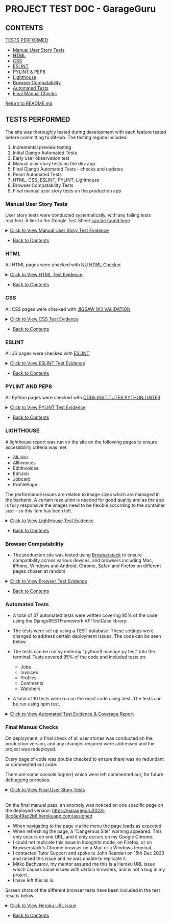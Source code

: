# PROJECT TEST DOC - GarageGuru

## CONTENTS
[TESTS PERFORMED](#tests-performed)
  * [Manual User Story Tests](#manual-user-story-tests)
  * [HTML](#html)
  * [CSS](#css)
  * [ESLINT](#eslint)
  * [PYLINT & PEP8](#pylint-and-pep8)
  * [Lighthouse](#lighthouse)
  * [Browser Compatability](#browser-compatability)
  * [Automated Tests](#automated-tests)
  * [Final Manual Checks](#final-manual-checks)


  [Return to README.md](https://github.com/rstan-dev/GarageGuru-PP5/blob/main/README.md)


## TESTS PERFORMED
  The site was thoroughly tested during development with each feature tested before committing to GitHub. The testing regime included:
  1. Incremental preview testing
  2. Initial Django Automated Tests
  2. Early user observation test
  3. Manual user story tests on the dev app
  4. Final Django Automated Tests - checks and updates
  5. React Automated Tests
  5. HTML, CSS, ESLINT, PYLINT, Lighthouse
  6. Browser Compatability Tests
  7. Final manual user story tests on the production app

  ### Manual User Story Tests
  User story tests were conducted systematically, with any failing tests rectified.  A link to the Google Test Sheet [can be found here](https://docs.google.com/spreadsheets/d/1esaHTm738sbXP-JMxzEvQ63mgN3IazsXGUL8tRsX0ZI/edit#gid=165646488)

  <details>
    <summary><u>Click to View Manual User Story Test Evidence</u></summary>
      - <img src="https://github.com/rstan-dev/GarageGuru-PP5/blob/main/documentation/images/test_results/manual_test1.png"><br>
      - <img src="https://github.com/rstan-dev/GarageGuru-PP5/blob/main/documentation/images/test_results/manual_test2.png"><br>
      - <img src="https://github.com/rstan-dev/GarageGuru-PP5/blob/main/documentation/images/test_results/manual_test3.png"><br>
      - <img src="https://github.com/rstan-dev/GarageGuru-PP5/blob/main/documentation/images/test_results/manual_test4.png"><br>
      - <img src="https://github.com/rstan-dev/GarageGuru-PP5/blob/main/documentation/images/test_results/manual_test5.png"><br>
      - <img src="https://github.com/rstan-dev/GarageGuru-PP5/blob/main/documentation/images/test_results/manual_test6.png"><br>
      - <img src="https://github.com/rstan-dev/GarageGuru-PP5/blob/main/documentation/images/test_results/manual_test7.png"><br>
      - <img src="https://github.com/rstan-dev/GarageGuru-PP5/blob/main/documentation/images/test_results/manual_test8.png"><br>
      - <img src="https://github.com/rstan-dev/GarageGuru-PP5/blob/main/documentation/images/test_results/manual_test9.png"><br>

  </details>

  * [Back to Contents](#contents)

  ### HTML
  All HTML pages were checked with [NU HTML Checker](https://validator.w3.org/nu/)

  <details>
    <summary><u>Click to View HTML Test Evidence</u></summary>
      - <img src="https://github.com/rstan-dev/GarageGuru-PP5/blob/main/documentation/images/test_results/w3c_add_invoice.png"><br>
      - <img src="https://github.com/rstan-dev/GarageGuru-PP5/blob/main/documentation/images/test_results/w3c_addjob.png"><br>
      - <img src="https://github.com/rstan-dev/GarageGuru-PP5/blob/main/documentation/images/test_results/w3c_all_invoices.png"><br>
      - <img src="https://github.com/rstan-dev/GarageGuru-PP5/blob/main/documentation/images/test_results/w3c_alljobs.png"><br>
      - <img src="https://github.com/rstan-dev/GarageGuru-PP5/blob/main/documentation/images/test_results/w3c_edit_invoice.png"><br>
      - <img src="https://github.com/rstan-dev/GarageGuru-PP5/blob/main/documentation/images/test_results/w3c_edit_job.png"><br>
      - <img src="https://github.com/rstan-dev/GarageGuru-PP5/blob/main/documentation/images/test_results/w3c_job_id.png"><br>
      - <img src="https://github.com/rstan-dev/GarageGuru-PP5/blob/main/documentation/images/test_results/w3c_login.png"><br>
      - <img src="https://github.com/rstan-dev/GarageGuru-PP5/blob/main/documentation/images/test_results/w3c_profile_page.png"><br>
      - <img src="https://github.com/rstan-dev/GarageGuru-PP5/blob/main/documentation/images/test_results/w3c_edit_profile.png"><br>
      - <img src="https://github.com/rstan-dev/GarageGuru-PP5/blob/main/documentation/images/test_results/w3c_register.png"><br>

  </details>

  * [Back to Contents](#contents)

  ### CSS
  All CSS pages were checked with [JIGSAW W3 VALIDATION](https://jigsaw.w3.org/css-validator/)

  <details>
    <summary><u>Click to View CSS Test Evidence</u></summary>
       - <img src="https://github.com/rstan-dev/GarageGuru-PP5/blob/main/documentation/images/test_results/w3jigsaw_add_invoice.png"><br>
      - <img src="https://github.com/rstan-dev/GarageGuru-PP5/blob/main/documentation/images/test_results/w3jigsaw_addjob.png"><br>
      - <img src="https://github.com/rstan-dev/GarageGuru-PP5/blob/main/documentation/images/test_results/w3jigsaw_all_invoices.png"><br>
      - <img src="https://github.com/rstan-dev/GarageGuru-PP5/blob/main/documentation/images/test_results/w3jigsaw_alljobs.png"><br>
      - <img src="https://github.com/rstan-dev/GarageGuru-PP5/blob/main/documentation/images/test_results/w3jigsaw_edit_invoice.png"><br>
      - <img src="https://github.com/rstan-dev/GarageGuru-PP5/blob/main/documentation/images/test_results/w3jigsaw_edit_job.png"><br>
      - <img src="https://github.com/rstan-dev/GarageGuru-PP5/blob/main/documentation/images/test_results/w3jigsaw_edit_profile.png"><br>
      - <img src="https://github.com/rstan-dev/GarageGuru-PP5/blob/main/documentation/images/test_results/w3jigsaw_job_id.png"><br>
      - <img src="https://github.com/rstan-dev/GarageGuru-PP5/blob/main/documentation/images/test_results/w3c_login.png"><br>
      - <img src="https://github.com/rstan-dev/GarageGuru-PP5/blob/main/documentation/images/test_results/w3jigsaw_profile.png"><br>
      - <img src="https://github.com/rstan-dev/GarageGuru-PP5/blob/main/documentation/images/test_results/w3jigsaw_register.png"><br>

  </details>

   * [Back to Contents](#contents)

   ### ESLINT
  All JS pages were checked with [ESLINT](https://eslint.org/)

  <details>
    <summary><u>Click to View ESLINT Test Evidence</u></summary>
      - <img src="https://github.com/rstan-dev/GarageGuru-PP5/blob/main/documentation/images/test_results/eslint_results.png"><br>

  </details>

  * [Back to Contents](#contents)

  ### PYLINT AND PEP8
  All Python pages were checked with [CODE INSTITUTES PYTHON LINTER](https://pep8ci.herokuapp.com/)

  <details>
    <summary><u>Click to View PYLINT Test Evidence</u></summary>
      - <img src="https://github.com/rstan-dev/GarageGuru-PP5/blob/main/documentation/images/test_results/pep8_comments_admin.png"><br>
      - <img src="https://github.com/rstan-dev/GarageGuru-PP5/blob/main/documentation/images/test_results/pep8_comments_model.png"><br>
      - <img src="https://github.com/rstan-dev/GarageGuru-PP5/blob/main/documentation/images/test_results/pep8_comments_serializer.png"><br>
      - <img src="https://github.com/rstan-dev/GarageGuru-PP5/blob/main/documentation/images/test_results/pep8_comments_tests.png"><br>
      - <img src="https://github.com/rstan-dev/GarageGuru-PP5/blob/main/documentation/images/test_results/pep8_comments_urls.png"><br>
      - <img src="https://github.com/rstan-dev/GarageGuru-PP5/blob/main/documentation/images/test_results/pep8_comments_views.png"><br>
      - <img src="https://github.com/rstan-dev/GarageGuru-PP5/blob/main/documentation/images/test_results/pep8_drf_permissions.png"><br>
      - <img src="https://github.com/rstan-dev/GarageGuru-PP5/blob/main/documentation/images/test_results/pep8_drf_serializers.png"><br>
      - <img src="https://github.com/rstan-dev/GarageGuru-PP5/blob/main/documentation/images/test_results/pep8_drf_urls.png"><br>
      - <img src="https://github.com/rstan-dev/GarageGuru-PP5/blob/main/documentation/images/test_results/pep8_drf_views.png"><br>
      - <img src="https://github.com/rstan-dev/GarageGuru-PP5/blob/main/documentation/images/test_results/pep8_invoices_admin.png"><br>
      - <img src="https://github.com/rstan-dev/GarageGuru-PP5/blob/main/documentation/images/test_results/pep8_invoices_models.png"><br>
      - <img src="https://github.com/rstan-dev/GarageGuru-PP5/blob/main/documentation/images/test_results/pep8_invoices_serializers.png"><br>
      - <img src="https://github.com/rstan-dev/GarageGuru-PP5/blob/main/documentation/images/test_results/pep8_invoices_tests.png"><br>
      - <img src="https://github.com/rstan-dev/GarageGuru-PP5/blob/main/documentation/images/test_results/pep8_invoices_urls.png"><br>
      - <img src="https://github.com/rstan-dev/GarageGuru-PP5/blob/main/documentation/images/test_results/pep8_invoices_views.png"><br>
      - <img src="https://github.com/rstan-dev/GarageGuru-PP5/blob/main/documentation/images/test_results/pep8_jobs_admin.png"><br>
      - <img src="https://github.com/rstan-dev/GarageGuru-PP5/blob/main/documentation/images/test_results/pep8_jobs_choices.png"><br>
      - <img src="https://github.com/rstan-dev/GarageGuru-PP5/blob/main/documentation/images/test_results/pep8_jobs_models.png"><br>
      - <img src="https://github.com/rstan-dev/GarageGuru-PP5/blob/main/documentation/images/test_results/pep8_jobs_serializers.png"><br>
      - <img src="https://github.com/rstan-dev/GarageGuru-PP5/blob/main/documentation/images/test_results/pep8_jobs_tests.png"><br>
      - <img src="https://github.com/rstan-dev/GarageGuru-PP5/blob/main/documentation/images/test_results/pep8_jobs_urls.png"><br>
      - <img src="https://github.com/rstan-dev/GarageGuru-PP5/blob/main/documentation/images/test_results/pep8_jobs_views.png"><br>
      - <img src="https://github.com/rstan-dev/GarageGuru-PP5/blob/main/documentation/images/test_results/pep8_profiles_models.png"><br>
      - <img src="https://github.com/rstan-dev/GarageGuru-PP5/blob/main/documentation/images/test_results/pep8_profiles_serializers.png"><br>
      - <img src="https://github.com/rstan-dev/GarageGuru-PP5/blob/main/documentation/images/test_results/pep8_profiles_tests.png"><br>
      - <img src="https://github.com/rstan-dev/GarageGuru-PP5/blob/main/documentation/images/test_results/pep8_profiles_urls.png"><br>
      - <img src="https://github.com/rstan-dev/GarageGuru-PP5/blob/main/documentation/images/test_results/pep8_profiles_views.png"><br>
       - <img src="https://github.com/rstan-dev/GarageGuru-PP5/blob/main/documentation/images/test_results/pep8_watchers_models.png"><br>
      - <img src="https://github.com/rstan-dev/GarageGuru-PP5/blob/main/documentation/images/test_results/pep8_watchers_serializers.png"><br>
      - <img src="https://github.com/rstan-dev/GarageGuru-PP5/blob/main/documentation/images/test_results/pep8_watchers_tests.png"><br>
      - <img src="https://github.com/rstan-dev/GarageGuru-PP5/blob/main/documentation/images/test_results/pep8_watchers_urls.png"><br>
      - <img src="https://github.com/rstan-dev/GarageGuru-PP5/blob/main/documentation/images/test_results/pep8_watchers_views.png"><br>

  </details>

  * [Back to Contents](#contents)

  ### LIGHTHOUSE
  A lighthouse report was run on the site on the following pages to ensure accessibility criteria was met
   * AllJobs
   * AllInvoices
   * EditInvoices
   * EditJob
   * Jobcard
   * ProfilePage

The performance issues are related to image sizes which are managed in the backend. A certain resolution is needed for good quality and as the app is fully responsive the images need to be flexible according to the container size - so this item has been left.

  <details>
    <summary><u>Click to View LightHouse Test Evidence</u></summary>
      - <img src="https://github.com/rstan-dev/GarageGuru-PP5/blob/main/documentation/images/test_results/lighthouse_all_jobs.png"><br>
      - <img src="https://github.com/rstan-dev/GarageGuru-PP5/blob/main/documentation/images/test_results/lighthouse_allinvoices.png"><br>
      - <img src="https://github.com/rstan-dev/GarageGuru-PP5/blob/main/documentation/images/test_results/lighthouse_edit_invoices.png"><br>
      - <img src="https://github.com/rstan-dev/GarageGuru-PP5/blob/main/documentation/images/test_results/lighthouse_edit_job.png"><br>
      - <img src="https://github.com/rstan-dev/GarageGuru-PP5/blob/main/documentation/images/test_results/lighthouse_job_card.png"><br>
      - <img src="https://github.com/rstan-dev/GarageGuru-PP5/blob/main/documentation/images/test_results/lighthouse_profilepage.png"><br>

  </details>

  * [Back to Contents](#contents)

  ### Browser Compatability
  - The production site was tested using [Browserstack](https://www.browserstack.com/) to ensure compatibility across various devices, and browsers including Mac, iPhone, Windows and Android, Chrome, Safari and Firefox on different pages chosen at random

  <details>
    <summary><u>Click to View Browser Test Evidence</u></summary>
      - <img src="https://github.com/rstan-dev/GarageGuru-PP5/blob/main/documentation/images/test_results/browserstack_googlepixel5_firefox.png"><br>
      - <img src="https://github.com/rstan-dev/GarageGuru-PP5/blob/main/documentation/images/test_results/browserstack_androids23_chrome.png"><br>
      - <img src="https://github.com/rstan-dev/GarageGuru-PP5/blob/main/documentation/images/test_results/browserstack_ipad12.png"><br>
      - <img src="https://github.com/rstan-dev/GarageGuru-PP5/blob/main/documentation/images/test_results/browserstack_iphone12mini.png"><br>
      - <img src="https://github.com/rstan-dev/GarageGuru-PP5/blob/main/documentation/images/test_results/browserstack_iphone13.png"><br>
      - <img src="https://github.com/rstan-dev/GarageGuru-PP5/blob/main/documentation/images/test_results/browserstack_mac_firefox.png"><br>
      - <img src="https://github.com/rstan-dev/GarageGuru-PP5/blob/main/documentation/images/test_results/browserstack_mac_safari.png"><br>
      - <img src="https://github.com/rstan-dev/GarageGuru-PP5/blob/main/documentation/images/test_results/browserstack_windows_11_chrome.png"><br>
      - <img src="https://github.com/rstan-dev/GarageGuru-PP5/blob/main/documentation/images/test_results/browserstack_windows11_firefox.png"><br>

  </details>

  * [Back to Contents](#contents)

  ### Automated Tests
  * A total of 37 automated tests were written covering 95% of the code using the DjangoRESTFramework APITestCase library.
  * The tests were set up using a TEST database. These settings were changed to address certain deployment issues. The code can be seen below.
  * The tests can be run by entering "python3 manage.py test" into the terminal. Tests covered 95% of the code and included tests on:
     - Jobs
     - Invoices
     - Profiles
     - Comments
     - Watchers

  * A total of 10 tests were run on the react code using Jest. The tests can be run using npm test.


  <details>
    <summary><u>Click to View Automated Test Evidence & Coverage Report</u></summary>
    - <img src="https://github.com/rstan-dev/GarageGuru-PP5/blob/main/documentation/images/test_results/test_db_settings.png"><br>
    - <img src="https://github.com/rstan-dev/GarageGuru-PP5/blob/main/documentation/images/test_results/api_test_jobs.png"><br>
    - <img src="https://github.com/rstan-dev/GarageGuru-PP5/blob/main/documentation/images/test_results/api_test_invoices.png"><br>
    - <img src="https://github.com/rstan-dev/GarageGuru-PP5/blob/main/documentation/images/test_results/api_test_profiles.png"><br>
    - <img src="https://github.com/rstan-dev/GarageGuru-PP5/blob/main/documentation/images/test_results/api_test_comments.png"><br>
    - <img src="https://github.com/rstan-dev/GarageGuru-PP5/blob/main/documentation/images/test_results/api_test_watchers.png"><br>
    - <img src="https://github.com/rstan-dev/GarageGuru-PP5/blob/main/documentation/images/test_results/api_test_coverage1.png"><br>
    - <img src="https://github.com/rstan-dev/GarageGuru-PP5/blob/main/documentation/images/test_results/api_test_coverage2.png"><br>
    - <img src="https://github.com/rstan-dev/GarageGuru-PP5/blob/main/documentation/images/test_results/react_test_results.png"><br>

  </details>

  ### Final Manual Checks
  On deployment, a final check of all user stories was conducted on the production version, and any changes required were addressed and the project was redeployed.

  Every page of code was double checked to ensure there was no redundant or commented out code.

  There are some console.log(err) which were left commented out, for future debugging purposes.

  <details>
    <summary><u>Click to View Final User Story Tests</u></summary>
    - <img src="https://github.com/rstan-dev/GarageGuru-PP5/blob/main/documentation/images/test_results/final_manual1.png"><br>
    - <img src="https://github.com/rstan-dev/GarageGuru-PP5/blob/main/documentation/images/test_results/final_manual2.png"><br>
    - <img src="https://github.com/rstan-dev/GarageGuru-PP5/blob/main/documentation/images/test_results/final_manual3.png"><br>
    - <img src="https://github.com/rstan-dev/GarageGuru-PP5/blob/main/documentation/images/test_results/final_manual4.png"><br>
    - <img src="https://github.com/rstan-dev/GarageGuru-PP5/blob/main/documentation/images/test_results/final_manual5.png"><br>
    - <img src="https://github.com/rstan-dev/GarageGuru-PP5/blob/main/documentation/images/test_results/final_manual6.png"><br>

  </details>

  <br>

  On the final manual pass, an anomoly was noticed on one specific page on the deployed version: https://garageguru2023-9cc8e49ac2b8.herokuapp.com/assigned

  * When navigating to the page via the menu the page loads as expected.
  * When refreshing the page, a "Dangerous Site" warning appeared. This only occurs on one URL, and it only occurs on my Google Chrome.
  * I could not replicate this issue in Incognito mode, on Firefox, or on Browserstack's Chrome browser on a Mac or a Windows terminal.
  * I contacted Tutor Support and spoke to John Rearden on 15th Dec 2023 and raised this issue and he was unable to replicate it.
  * Mitko Bachvarov, my mentor assured me this is a Heroku URL issue which causes some issues with certain browsers, and is not a bug in my project.
  * I have left this as is.

  Screen shots of the different browser tests have been included in the test results below.

  <details>
    <summary><u>Click to View Heroku URL issue </u></summary>
    - <img src="https://github.com/rstan-dev/GarageGuru-PP5/blob/main/documentation/images/test_results/dangerous_site_warning.png">
    <br>
    and other evidence from different browsers that did not display that warning:
    <br>
    - <img src="https://github.com/rstan-dev/GarageGuru-PP5/blob/main/documentation/images/test_results/dangerous_page_no_warning_firefox.png.png"><br>
    - <img src="https://github.com/rstan-dev/GarageGuru-PP5/blob/main/documentation/images/test_results/dangerous_page_browserstack_chrome_no_warning.png"><br>

  </details>


  * [Back to Contents](#contents)
